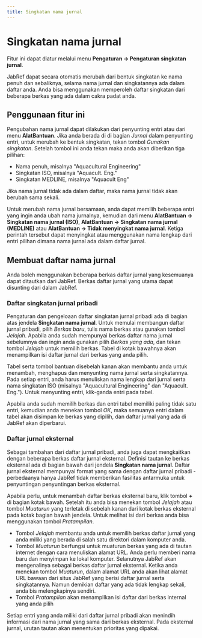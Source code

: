 ```yaml
---
title: Singkatan nama jurnal
---
```


# Singkatan nama jurnal

Fitur ini dapat diatur melalui menu **Pengaturan -&gt; Pengaturan singkatan jurnal**.

JabRef dapat secara otomatis merubah dari bentuk singkatan ke nama penuh dan sebaliknya, selama nama jurnal dan singkatannya ada dalam daftar anda. Anda bisa menggunakan memperoleh daftar singkatan dari beberapa berkas yang ada dalam cakra padat anda.

## Penggunaan fitur ini

Pengubahan nama jurnal dapat dilakukan dari penyunting entri atau dari menu **AlatBantuan**. Jika anda berada di di bagian *Jurnal* dalam penyunting entri, untuk merubah ke bentuk singkatan, tekan tombol *Gunakan singkatan*. Setelah tombol ini anda tekan maka anda akan diberikan tiga pilihan:

-   Nama penuh, misalnya "Aquacultural Engineering"
-   Singkatan ISO, misalnya "Aquacult. Eng."
-   Singkatan MEDLINE, misalnya "Aquacult Eng"

Jika nama jurnal tidak ada dalam daftar, maka nama jurnal tidak akan berubah sama sekali.

Untuk merubah nama jurnal bersamaan, anda dapat memilih beberapa entri yang ingin anda ubah nama jurnalnya, kemudian dari menu **AlatBantuan -&gt; Singkatan nama jurnal (ISO)**, **AlatBantuan -&gt; Singkatan nama jurnal (MEDLINE)** atau **AlatBantuan -&gt; Tidak menyingkat nama jurnal**. Ketiga perintah tersebut dapat menyingkat atau menggunakan nama lengkap dari entri pilihan dimana nama jurnal ada dalam daftar jurnal.

## Membuat daftar nama jurnal

Anda boleh menggunakan beberapa berkas daftar jurnal yang kesemuanya dapat ditautkan dari JabRef. Berkas daftar jurnal yang utama dapat disunting dari dalam JabRef.

### Daftar singkatan jurnal pribadi

Pengaturan dan pengeloaan daftar singkatan jurnal pribadi ada di bagian atas jendela **Singkatan nama jurnal**. Untuk memulai membangun daftar jurnal pribadi, pilih *Berkas baru*, tulis nama berkas atau gunakan tombol *Jelajah*. Apabila anda sudah mempunyai berkas daftar nama jurnal sebelumnya dan ingin anda gunakan pilih *Berkas yang ada*, dan tekan tombol *Jelajah* untuk memilih berkas. Tabel di kotak bawahnya akan menampilkan isi daftar jurnal dari berkas yang anda pilih.

Tabel serta tombol bantuan disebelah kanan akan membantu anda untuk menambah, menghapus dan menyunting nama jurnal serta singkatannya. Pada setiap entri, anda harus menuliskan nama lengkap dari jurnal serta nama singkatan ISO (misalnya "Aquacultural Engineering" dan "Aquacult. Eng."). Untuk menyunting entri, klik-ganda entri pada tabel.

Apabila anda sudah memilih berkas dan entri tabel memiliki paling tidak satu entri, kemudian anda menekan tombol *OK*, maka semuanya entri dalam tabel akan disimpan ke berkas yang dipilih, dan daftar jurnal yang ada di JabRef akan diperbarui.

### Daftar jurnal eksternal

Sebagai tambahan dari daftar jurnal pribadi, anda juga dapat mengkaitkan dengan beberapa berkas daftar jurnal eksternal. Definisi tautan ke berkas eksternal ada di bagian bawah dari jendela **Singkatan nama jurnal**. Daftar jurnal eksternal mempunyai format yang sama dengan daftar jurnal pribadi - perbedaanya hanya JabRef tidak memberikan fasilitas antarmuka untuk penyuntingan penyuntingan berkas eksternal.

Apabila perlu, untuk menambah daftar berkas eksternal baru, klik tombol **+** di bagian kotak bawah. Setelah itu anda bisa menekan tombol *Jelajah* atau tombol *Muaturun* yang terletak di sebelah kanan dari kotak berkas eksternal pada kotak bagian bawah jendela. Untuk melihat isi dari berkas anda bisa menggunakan tombol *Pratampilan*.

-   Tombol *Jelajah* membantu anda untuk memilih berkas daftar jurnal yang anda miliki yang berada di salah satu direktori dalam komputer anda.
-   Tombol *Muaturun* berfungsi untuk muaturun berkas yang ada di tautan internet dengan cara menuliskan alamat URL. Anda perlu memberi nama baru dan menyimpan ke lokal komputer. Selanutnya JabRef akan mengenalinya sebagai berkas daftar jurnal eksternal. Ketika anda menekan tombol *Muaturun*, dalam alamat URL anda akan lihat alamat URL bawaan dari situs JabRef yang berisi daftar jurnal serta singkatannya. Namun demikian daftar yang ada tidak lengkap sekali, anda bis melengkapinya sendiri.
-   Tombol *Pratampilan* akan menampilkan isi daftar dari berkas internal yang anda pilih

Setiap entri yang anda miliki dari daftar jurnal pribadi akan menindih informasi dari nama jurnal yang sama dari berkas eksternal. Pada eksternal jurnal, urutan tautan akan menentukan prioritas yang dipakai.
